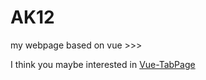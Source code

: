# AK12
my webpage based on vue >>>

I think you maybe interested in [Vue-TabPage](https://github.com/Saber2pr/Vue-TabPage)
